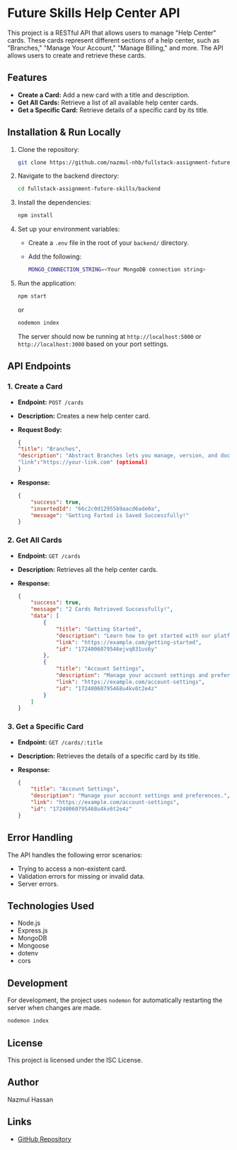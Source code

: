 # Future Skills Help Center API

This project is a RESTful API that allows users to manage "Help Center" cards. These cards represent different sections of a help center, such as "Branches," "Manage Your Account," "Manage Billing," and more. The API allows users to create and retrieve these cards.

## Features

-   **Create a Card:** Add a new card with a title and description.
-   **Get All Cards:** Retrieve a list of all available help center cards.
-   **Get a Specific Card:** Retrieve details of a specific card by its title.

## Installation & Run Locally

1. Clone the repository:

    ```bash
    git clone https://github.com/nazmul-nhb/fullstack-assignment-future-skills.git
    ```

2. Navigate to the backend directory:

    ```bash
    cd fullstack-assignment-future-skills/backend
    ```

3. Install the dependencies:

    ```bash
    npm install
    ```

4. Set up your environment variables:

    - Create a `.env` file in the root of your `backend/` directory.
    - Add the following:

        ```bash
        MONGO_CONNECTION_STRING=<Your MongoDB connection string>
        ```

5. Run the application:

    ```bash
    npm start
    ```

    or

    ```bash
    nodemon index
    ```

    The server should now be running at `http://localhost:5000` or `http://localhost:3000` based on your port settings.

## API Endpoints

### 1. Create a Card

-   **Endpoint:** `POST /cards`
-   **Description:** Creates a new help center card.
-   **Request Body:**

    ```json
    {
    "title": "Branches",
    "description": "Abstract Branches lets you manage, version, and document your designs in one place."
    "link":"https://your-link.com" (optional)
    }
    ```

-   **Response:**

    ```json
    {
    	"success": true,
    	"insertedId": "66c2c0d12955b9aacd6ade0a",
    	"message": "Getting Farted is Saved Successfully!"
    }
    ```

### 2. Get All Cards

-   **Endpoint:** `GET /cards`
-   **Description:** Retrieves all the help center cards.

-   **Response:**

    ```json
    {
    	"success": true,
    	"message": "2 Cards Retrieved Successfully!",
    	"data": [
    		{
    			"title": "Getting Started",
    			"description": "Learn how to get started with our platform.",
    			"link": "https://example.com/getting-started",
    			"id": "1724006079546ejvq831us6y"
    		},
    		{
    			"title": "Account Settings",
    			"description": "Manage your account settings and preferences.",
    			"link": "https://example.com/account-settings",
    			"id": "17240060795468u4kv6t2e4z"
    		}
    	]
    }
    ```

### 3. Get a Specific Card

-   **Endpoint:** `GET /cards/:title`
-   **Description:** Retrieves the details of a specific card by its title.
-   **Response:**

    ```json
    {
    	"title": "Account Settings",
    	"description": "Manage your account settings and preferences.",
    	"link": "https://example.com/account-settings",
    	"id": "17240060795468u4kv6t2e4z"
    }
    ```

## Error Handling

The API handles the following error scenarios:

-   Trying to access a non-existent card.
-   Validation errors for missing or invalid data.
-   Server errors.

## Technologies Used

-   Node.js
-   Express.js
-   MongoDB
-   Mongoose
-   dotenv
-   cors

## Development

For development, the project uses `nodemon` for automatically restarting the server when changes are made.

```bash
nodemon index
```

## License

This project is licensed under the ISC License.

## Author

Nazmul Hassan

## Links

-   [GitHub Repository](https://github.com/nazmul-nhb/fullstack-assignment-future-skills)
